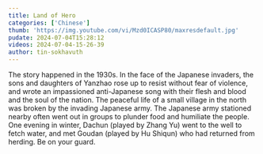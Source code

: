 ```yaml
---
title: Land of Hero
categories: ['Chinese']
thumb: 'https://img.youtube.com/vi/Mzd0ICASP80/maxresdefault.jpg'
pudate: 2024-07-04T15:28:12
videos: 2024-07-04-15-26-39
author: tin-sokhavuth
---
```

The story happened in the 1930s. In the face of the Japanese invaders, the sons and daughters of Yanzhao rose up to resist without fear of violence, and wrote an impassioned anti-Japanese song with their flesh and blood and the soul of the nation. The peaceful life of a small village in the north was broken by the invading Japanese army. The Japanese army stationed nearby often went out in groups to plunder food and humiliate the people. One evening in winter, Dachun (played by Zhang Yu) went to the well to fetch water, and met Goudan (played by Hu Shiqun) who had returned from herding. Be on your guard.